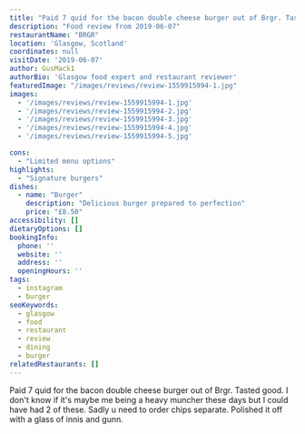 ```yaml
---
title: "Paid 7 quid for the bacon double cheese burger out of Brgr. Tasted good. I don't know if it's maybe me being a heavy muncher these days but I could have had 2 of these. Sadly u need to order chips separate. Polished it off with a glass of innis and gunn."
description: "Food review from 2019-06-07"
restaurantName: "BRGR"
location: 'Glasgow, Scotland'
coordinates: null
visitDate: '2019-06-07'
author: GusMack1
authorBio: 'Glasgow food expert and restaurant reviewer'
featuredImage: "/images/reviews/review-1559915994-1.jpg"
images:
  - '/images/reviews/review-1559915994-1.jpg'
  - '/images/reviews/review-1559915994-2.jpg'
  - '/images/reviews/review-1559915994-3.jpg'
  - '/images/reviews/review-1559915994-4.jpg'
  - '/images/reviews/review-1559915994-5.jpg'

cons:
  - "Limited menu options"
highlights:
  - "Signature burgers"
dishes:
  - name: "Burger"
    description: "Delicious burger prepared to perfection"
    price: "£8.50"
accessibility: []
dietaryOptions: []
bookingInfo:
  phone: ''
  website: ''
  address: ''
  openingHours: ''
tags:
  - instagram
  - burger
seoKeywords:
  - glasgow
  - food
  - restaurant
  - review
  - dining
  - burger
relatedRestaurants: []
---
```

Paid 7 quid for the bacon double cheese burger out of Brgr. Tasted good. I don't know if it's maybe me being a heavy muncher these days but I could have had 2 of these. Sadly u need to order chips separate. Polished it off with a glass of innis and gunn.

